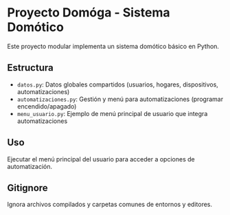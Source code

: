 # Proyecto Domóga - Sistema Domótico

Este proyecto modular implementa un sistema domótico básico en Python.

## Estructura
- `datos.py`: Datos globales compartidos (usuarios, hogares, dispositivos, automatizaciones)
- `automatizaciones.py`: Gestión y menú para automatizaciones (programar encendido/apagado)
- `menu_usuario.py`: Ejemplo de menú principal de usuario que integra automatizaciones

## Uso
Ejecutar el menú principal del usuario para acceder a opciones de automatización.

## Gitignore
Ignora archivos compilados y carpetas comunes de entornos y editores.